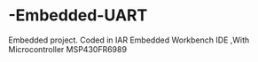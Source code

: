 # -Embedded-UART
Embedded project. Coded in IAR Embedded Workbench IDE ,With Microcontroller MSP430FR6989
